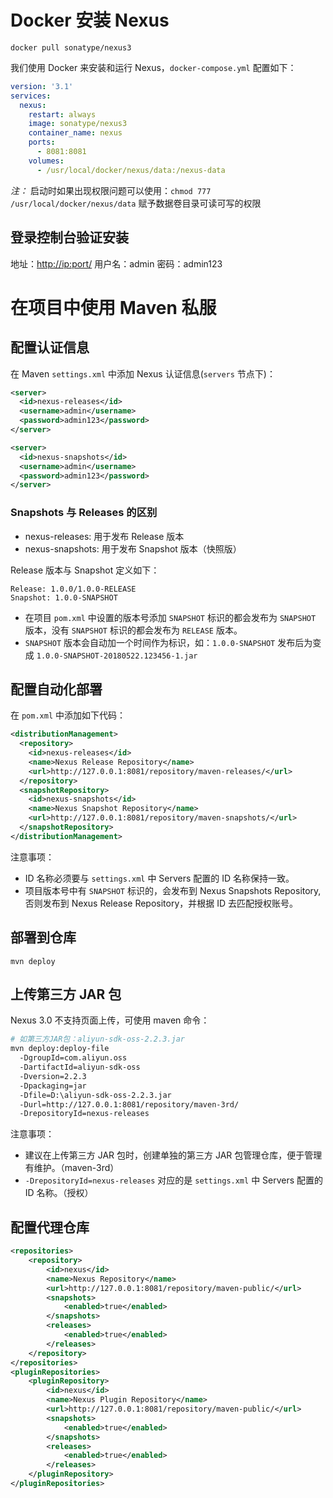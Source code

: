 # Docker 安装 Nexus

`docker pull sonatype/nexus3`

我们使用 Docker 来安装和运行 Nexus，`docker-compose.yml` 配置如下：

```yml
version: '3.1'
services:
  nexus:
    restart: always
    image: sonatype/nexus3
    container_name: nexus
    ports:
      - 8081:8081
    volumes:
      - /usr/local/docker/nexus/data:/nexus-data
```

*注：* 启动时如果出现权限问题可以使用：`chmod 777 /usr/local/docker/nexus/data` 赋予数据卷目录可读可写的权限

## 登录控制台验证安装

地址：<http://ip:port/>
用户名：admin
密码：admin123



# 在项目中使用 Maven 私服

## 配置认证信息

在 Maven `settings.xml` 中添加 Nexus 认证信息(`servers` 节点下)：

```xml
<server>
  <id>nexus-releases</id>
  <username>admin</username>
  <password>admin123</password>
</server>

<server>
  <id>nexus-snapshots</id>
  <username>admin</username>
  <password>admin123</password>
</server>
```

### Snapshots 与 Releases 的区别

- nexus-releases: 用于发布 Release 版本
- nexus-snapshots: 用于发布 Snapshot 版本（快照版）

Release 版本与 Snapshot 定义如下：

```text
Release: 1.0.0/1.0.0-RELEASE
Snapshot: 1.0.0-SNAPSHOT
```

- 在项目 `pom.xml` 中设置的版本号添加 `SNAPSHOT` 标识的都会发布为 `SNAPSHOT` 版本，没有 `SNAPSHOT` 标识的都会发布为 `RELEASE` 版本。
- `SNAPSHOT` 版本会自动加一个时间作为标识，如：`1.0.0-SNAPSHOT` 发布后为变成 `1.0.0-SNAPSHOT-20180522.123456-1.jar`

## 配置自动化部署

在 `pom.xml` 中添加如下代码：

```xml
<distributionManagement>  
  <repository>  
    <id>nexus-releases</id>  
    <name>Nexus Release Repository</name>  
    <url>http://127.0.0.1:8081/repository/maven-releases/</url>  
  </repository>  
  <snapshotRepository>  
    <id>nexus-snapshots</id>  
    <name>Nexus Snapshot Repository</name>  
    <url>http://127.0.0.1:8081/repository/maven-snapshots/</url>  
  </snapshotRepository>  
</distributionManagement> 
```

注意事项：

- ID 名称必须要与 `settings.xml` 中 Servers 配置的 ID 名称保持一致。
- 项目版本号中有 `SNAPSHOT` 标识的，会发布到 Nexus Snapshots Repository, 否则发布到 Nexus Release Repository，并根据 ID 去匹配授权账号。

## 部署到仓库

```shell
mvn deploy
```

## 上传第三方 JAR 包

Nexus 3.0 不支持页面上传，可使用 maven 命令：

```bash
# 如第三方JAR包：aliyun-sdk-oss-2.2.3.jar
mvn deploy:deploy-file 
  -DgroupId=com.aliyun.oss 
  -DartifactId=aliyun-sdk-oss 
  -Dversion=2.2.3 
  -Dpackaging=jar 
  -Dfile=D:\aliyun-sdk-oss-2.2.3.jar 
  -Durl=http://127.0.0.1:8081/repository/maven-3rd/ 
  -DrepositoryId=nexus-releases
```

注意事项：

- 建议在上传第三方 JAR 包时，创建单独的第三方 JAR 包管理仓库，便于管理有维护。（maven-3rd）
- `-DrepositoryId=nexus-releases` 对应的是 `settings.xml` 中 Servers 配置的 ID 名称。（授权）

## 配置代理仓库

```xml
<repositories>
    <repository>
        <id>nexus</id>
        <name>Nexus Repository</name>
        <url>http://127.0.0.1:8081/repository/maven-public/</url>
        <snapshots>
            <enabled>true</enabled>
        </snapshots>
        <releases>
            <enabled>true</enabled>
        </releases>
    </repository>
</repositories>
<pluginRepositories>
    <pluginRepository>
        <id>nexus</id>
        <name>Nexus Plugin Repository</name>
        <url>http://127.0.0.1:8081/repository/maven-public/</url>
        <snapshots>
            <enabled>true</enabled>
        </snapshots>
        <releases>
            <enabled>true</enabled>
        </releases>
    </pluginRepository>
</pluginRepositories>
```

